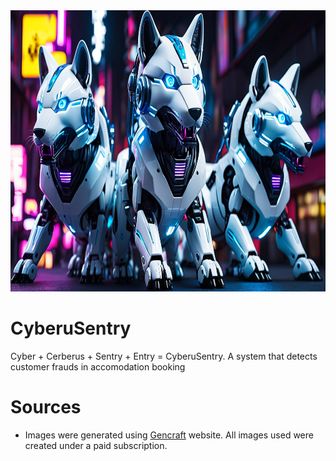 <img src="https://github.com/Fapannen/CyberuSentry/blob/main/img/v1.png" width="800" height="450" />

# CyberuSentry
Cyber + Cerberus + Sentry + Entry = CyberuSentry.
A system that detects customer frauds in accomodation booking

# Sources
- Images were generated using [Gencraft](https://gencraft.com/) website. All images used were created under a paid subscription.

